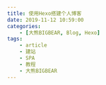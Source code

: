 ```yaml
---
title: 使用Hexo搭建个人博客
date: 2019-11-12 10:59:00
categories:
    - [大熊BIGBEAR, Blog, Hexo]
tags:
    - article
    - 建站
    - SPA
    - 教程
    - 大熊BIGBEAR
---
```

